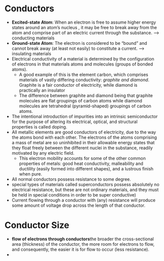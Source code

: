 #  Conductors

- **Excited-state Atom**: When an electron is free to assume higher energy states around an atom’s nucleus , it may be free to break away from the atom and comprise part of an electric current through the substance. --> conducting materials
- **Ground-state Atom**: The electron is considered to be “bound” and cannot break away (at least not easily) to constitute a current. -->  insulating materials
- Electrical conductivity of a material is determined by the configuration of electrons in that materials atoms and molecules (groups of bonded atoms).
  - A good example of this is the element carbon, which comprises materials of vastly differing conductivity: *graphite and diamond*. Graphite is a fair conductor of electricity, while diamond is practically an insulator
  - The difference between graphite and diamond being that graphite molecules are flat groupings of carbon atoms while diamond molecules are tetrahedral (pyramid-shaped) groupings of carbon atoms.
- The intentional introduction of impurities into an intrinsic semiconductor for the purpose of altering its electrical, optical, and structural properties is called doping.
- All metallic elements are good conductors of electricity, due to the way the atoms bond with each other. The electrons of the atoms comprising a mass of metal are so uninhibited in their allowable energy states that they float freely between the different nuclei in the substance, readily motivated by any electric field.
  - This electron mobility accounts for some of the other common properties of metals: good heat conductivity, malleability and ductility (easily formed into different shapes), and a lustrous finish when pure.
-  All normal conductors possess resistance to some degree. 
  - special types of materials called superconductors possess absolutely no electrical resistance, but these are not ordinary materials, and they must be held in special conditions in order to be super conductive) 
- Current flowing through a conductor with (any) resistance will produce some amount of voltage drop across the length of that conductor.

# Conductor Size
- **flow of electrons through conductors**the broader the cross-sectional area (thickness) of the conductor, the more room for electrons to flow, and consequently, the easier it is for flow to occur (less resistance).
- 

